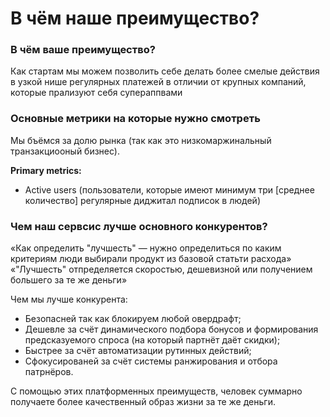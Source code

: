 # В чём наше преимущество?

### **В чём ваше преимущество?**

Как стартам мы можем позволить себе делать более смелые действия в узкой нише регулярных платежей в отличии от крупных компаний, которые прализуют себя супераппвами

### **Основные метрики на которые нужно смотреть**

Мы бъёмся за долю рынка (так как это низкомаржинальный транзакциооный бизнес).

**Primary metrics:**

- Active users (пользователи, которые имеют минимум три [среднее количество] регулярные диджитал подписок в людей)

### **Чем наш сервсис лучше основного конкурентов?**

«Как определить "лучшесть" — нужно определиться по каким критериям люди выбирали продукт из базовой статьти расхода» «"Лучшесть" отпределяется скоростью, дешевизной или получением большего за те же деньги»

Чем мы лучше конкурента:

- Безопасней так как блокируем любой овердрафт;
- Дешевле за счёт динамического подбора бонусов и формирования предсказуемого спроса (на который партнёт даёт скидки);
- Быстрее за счёт автоматизации рутинных действий;
- Сфокусированей за счёт системы ранжирования и отбора патрнёров.

С помощью этих платформенных преимуществ, человек суммарно получаете более качественный образ жизни за те же деньги.